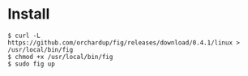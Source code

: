 # Install

    $ curl -L https://github.com/orchardup/fig/releases/download/0.4.1/linux > /usr/local/bin/fig
    $ chmod +x /usr/local/bin/fig
    $ sudo fig up
